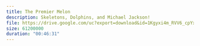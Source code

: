 ```yaml
---
title: The Premier Melon
description: Skeletons, Dolphins, and Michael Jackson!
file: https://drive.google.com/uc?export=download&id=1Kgyxi4m_RVV6_cpYxXDa5FmdHfxEZgbR
size: 61200000
duration: "00:46:31"
---
```

